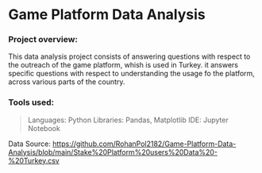 # Game Platform Data Analysis

### Project overview:
This data analysis project consists of answering questions with respect to the outreach of the game platform, whish is used in Turkey. it answers specific questions with respect to understanding
the usage fo the platform, across various parts of the country.

### Tools used: 
>Languages: Python
>Libraries: Pandas, Matplotlib
>IDE: Jupyter Notebook

Data Source: https://github.com/RohanPol2182/Game-Platform-Data-Analysis/blob/main/Stake%20Platform%20users%20Data%20-%20Turkey.csv


